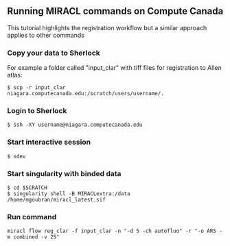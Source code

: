 ## Running MIRACL commands on Compute Canada

This tutorial highlights the registration workflow but 
a similar approach applies to other commands 

### Copy your data to Sherlock 
For example a folder called "input_clar" with tiff files for registration to Allen atlas:
    
    $ scp -r input_clar niagara.computecanada.edu:/scratch/users/username/. 

### Login to Sherlock
    $ ssh -XY username@niagara.computecanada.edu

### Start interactive session
    $ sdev

### Start singularity with binded data
    $ cd $SCRATCH
    $ singularity shell -B MIRACLextra:/data /home/mgoubran/miracl_latest.sif

### Run command
    miracl flow reg_clar -f input_clar -n "-d 5 -ch autofluo" -r "-o ARS -m combined -v 25"
